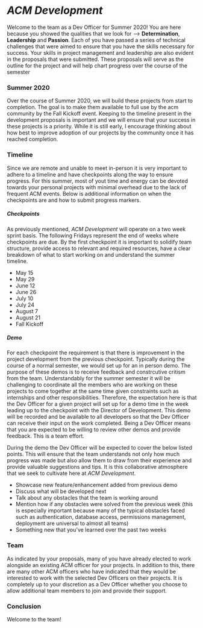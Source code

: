 # _ACM Development_

Welcome to the team as a Dev Officer for Summer 2020! You are here because you showed the qualities that we look for --> __Determination__, __Leadership__ and __Passion__. Each of you have passed a series of technical challenges that were aimed to ensure that you have the skills necessary for success. Your skills in project management and leadership are also evident in the proposals that were submitted. These proposals will serve as the outline for the project and will help chart progress over the course of the semester

### Summer 2020

Over the course of Summer 2020, we will build these projects from start to completion. The goal is to make them available to full use by the acm community by the Fall Kickoff event. Keeping to the timeline present in the development proposals is important and we will ensure that your success in these projects is a priority. While it is still early, I encourage thinking about how best to improve adoption of our projects by the community once it has reached completion. 

### Timeline

Since we are remote and unable to meet in-person it is very important to adhere to a timeline and have checkpoints along the way to ensure progress. For this summer, most of yout time and energy can be devoted towards your personal projects with minimal overhead due to the lack of frequent ACM events. Below is additional information on when the checkpoints are and how to submit progress markers.

##### Checkpoints 

As previously mentioned, _ACM Development_ will operate on a two week sprint basis. The following Fridays represent the end of weeks where checkpoints are due. By the first checkpoint it is important to solidify team structure, provide access to relevant and required resources, have a clear breakdown of what to start working on and understand the summer timeline.

 - May 15
 - May 29
 - June 12
 - June 26
 - July 10
 - July 24
 - August 7
 - August 21
 - Fall Kickoff

##### Demo

For each checkpoint the requirement is that there is improvement in the project development from the previous checkpoint. Typically during the course of a normal semester, we would set up for an in person demo. The purpose of these demos is to receive feedback and constrcutive critism from the team. Understandably for the summer semester it will be challenging to coordinate all the members who are working on these projects to come together at the same time given constraints such as internships and other responsibilities. Therefore, the expectation here is that the Dev Officer for a given project will set up for a demo time in the week leading up to the checkpoint with the Director of Development. This demo will be recorded and be available to all developers so that the Dev Officer can receive their input on the work completed. Being a Dev Officer means that you are expected to be willing to review other demos and provide feedback. This is a team effort. 

During the demo the Dev Officer will be expected to cover the below listed points. This will ensure that the team understands not only how much progress was made but also allow them to draw from their experience and provide valuable suggestions and tips. It is this collaborative atmosphere that we seek to cultivate here at _ACM Development_.
 - Showcase new feature/enhancement added from previous demo
 - Discuss what will be developed next
 - Talk about any obstacles that the team is working around
 - Mention how if any obstacles were solved from the previous week (this is especially important because many of the typical obstacles faced such as authentication, database access, permissions management, deployment are universal to almost all teams)
 - Something new that you've learned over the past two weeks

### Team

As indicated by your proposals, many of you have already elected to work alongside an existing ACM officer for your projects. In addition to this, there are many other ACM officers who have indicated that they would be interested to work with the selected Dev Officers on their projects. It is completely up to your discretion as a Dev Officer whether you choose to allow additional team members to join and provide their support. 

### Conclusion

Welcome to the team!
